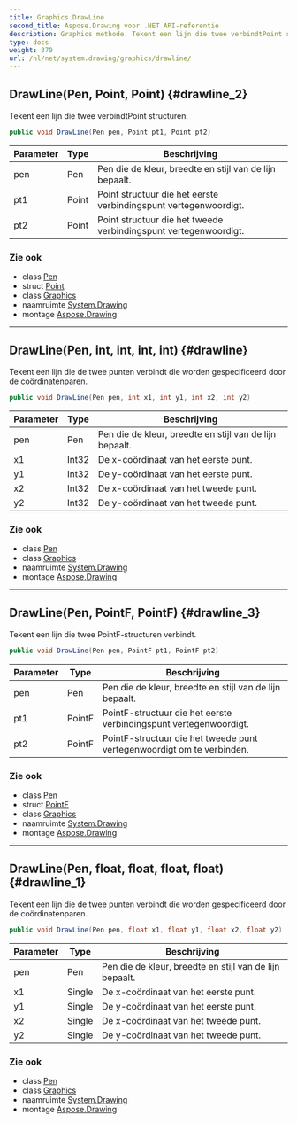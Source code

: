 ```yaml
---
title: Graphics.DrawLine
second_title: Aspose.Drawing voor .NET API-referentie
description: Graphics methode. Tekent een lijn die twee verbindtPoint structuren.
type: docs
weight: 370
url: /nl/net/system.drawing/graphics/drawline/
---
```

## DrawLine(Pen, Point, Point) {#drawline_2}

Tekent een lijn die twee verbindtPoint structuren.

```csharp
public void DrawLine(Pen pen, Point pt1, Point pt2)
```

| Parameter | Type | Beschrijving |
| --- | --- | --- |
| pen | Pen | Pen die de kleur, breedte en stijl van de lijn bepaalt. |
| pt1 | Point | Point structuur die het eerste verbindingspunt vertegenwoordigt. |
| pt2 | Point | Point structuur die het tweede verbindingspunt vertegenwoordigt. |

### Zie ook

* class [Pen](../../pen/)
* struct [Point](../../point/)
* class [Graphics](../)
* naamruimte [System.Drawing](../../graphics/)
* montage [Aspose.Drawing](../../../)

---

## DrawLine(Pen, int, int, int, int) {#drawline}

Tekent een lijn die de twee punten verbindt die worden gespecificeerd door de coördinatenparen.

```csharp
public void DrawLine(Pen pen, int x1, int y1, int x2, int y2)
```

| Parameter | Type | Beschrijving |
| --- | --- | --- |
| pen | Pen | Pen die de kleur, breedte en stijl van de lijn bepaalt. |
| x1 | Int32 | De x-coördinaat van het eerste punt. |
| y1 | Int32 | De y-coördinaat van het eerste punt. |
| x2 | Int32 | De x-coördinaat van het tweede punt. |
| y2 | Int32 | De y-coördinaat van het tweede punt. |

### Zie ook

* class [Pen](../../pen/)
* class [Graphics](../)
* naamruimte [System.Drawing](../../graphics/)
* montage [Aspose.Drawing](../../../)

---

## DrawLine(Pen, PointF, PointF) {#drawline_3}

Tekent een lijn die twee PointF-structuren verbindt.

```csharp
public void DrawLine(Pen pen, PointF pt1, PointF pt2)
```

| Parameter | Type | Beschrijving |
| --- | --- | --- |
| pen | Pen | Pen die de kleur, breedte en stijl van de lijn bepaalt. |
| pt1 | PointF | PointF-structuur die het eerste verbindingspunt vertegenwoordigt. |
| pt2 | PointF | PointF-structuur die het tweede punt vertegenwoordigt om te verbinden. |

### Zie ook

* class [Pen](../../pen/)
* struct [PointF](../../pointf/)
* class [Graphics](../)
* naamruimte [System.Drawing](../../graphics/)
* montage [Aspose.Drawing](../../../)

---

## DrawLine(Pen, float, float, float, float) {#drawline_1}

Tekent een lijn die de twee punten verbindt die worden gespecificeerd door de coördinatenparen.

```csharp
public void DrawLine(Pen pen, float x1, float y1, float x2, float y2)
```

| Parameter | Type | Beschrijving |
| --- | --- | --- |
| pen | Pen | Pen die de kleur, breedte en stijl van de lijn bepaalt. |
| x1 | Single | De x-coördinaat van het eerste punt. |
| y1 | Single | De y-coördinaat van het eerste punt. |
| x2 | Single | De x-coördinaat van het tweede punt. |
| y2 | Single | De y-coördinaat van het tweede punt. |

### Zie ook

* class [Pen](../../pen/)
* class [Graphics](../)
* naamruimte [System.Drawing](../../graphics/)
* montage [Aspose.Drawing](../../../)


